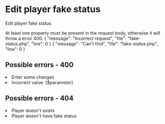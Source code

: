 # Edit player fake status

<highlight>Edit player fake status</highlight>

<include from="notes.md" element-id="urlVariable"/>
<include from="notes.md" element-id="session"/>

<note title="Request body">
	At least one property must be present in the request body, otherwise it will throw a error 400.
</note> 

<api-endpoint openapi-path="./../../data.yaml" endpoint="/fake-status/${username}" method="PATCH">
	<response type="400">
		<sample lang="JSON">
			{
				"message": "Incorrect request",
				"file": "fake-status.php",
				"line": 0
			}
		</sample>
	</response>
	<response type="404">
		<sample lang="JSON">
			{
				"message": "Can't find",
				"file": "fake-status.php",
				"line": 0
			}
		</sample>
	</response>
</api-endpoint>

## Possible errors - 400
<list>
	<li>Enter some changes</li>
	<li>Incorrect value: <format color="BlueViolet">{$parameter}</format></li>
</list>

## Possible errors - 404
<list>
	<li>Player doesn't exists</li>
	<li>Player doesn't have fake status</li>
</list>